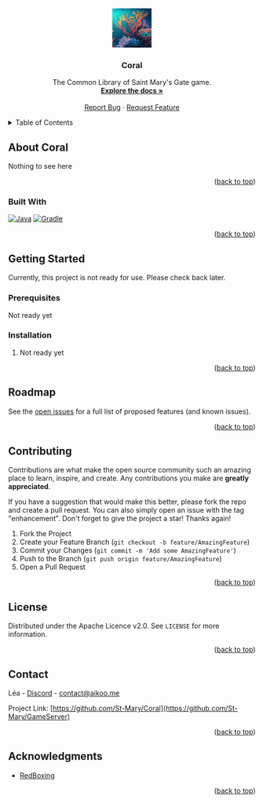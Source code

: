 <!-- Improved compatibility of back to top link: See: https://github.com/othneildrew/Best-README-Template/pull/73 -->
<a name="readme-top"></a>

<!-- PROJECT LOGO -->
<br />
<div align="center">
  <a href="https://github.com/St-Mary/Coral">
    <img src="images/coral_icon.png" alt="Logo" width="80" height="80">
  </a>

<h3 align="center">Coral</h3>

  <p align="center">
    The Common Library of Saint Mary's Gate game.
    <br />
    <a href="https://github.com/St-Mary/Coral"><strong>Explore the docs »</strong></a>
    <br />
    <br />
    <a href="https://github.com/St-Mary/Coral/issues">Report Bug</a>
    ·
    <a href="https://github.com/St-Mary/Coral/issues">Request Feature</a>
  </p>
</div>



<!-- TABLE OF CONTENTS -->
<details>
  <summary>Table of Contents</summary>
  <ol>
    <li>
      <a href="#about-the-project">About Coral</a>
      <ul>
        <li><a href="#built-with">Built With</a></li>
      </ul>
    </li>
    <li>
      <a href="#getting-started">Getting Started</a>
      <ul>
        <li><a href="#prerequisites">Prerequisites</a></li>
        <li><a href="#installation">Installation</a></li>
      </ul>
    </li>
    <li><a href="#roadmap">Roadmap</a></li>
    <li><a href="#contributing">Contributing</a></li>
    <li><a href="#license">License</a></li>
    <li><a href="#contact">Contact</a></li>
    <li><a href="#acknowledgments">Acknowledgments</a></li>
  </ol>
</details>


<!-- ABOUT CORAL -->

## About Coral

Nothing to see here
<p align="right">(<a href="#readme-top">back to top</a>)</p>

### Built With

[![Java][Java]][Java-url]
[![Gradle][Gradle]][Gradle-url]

<p align="right">(<a href="#readme-top">back to top</a>)</p>



<!-- GETTING STARTED -->

## Getting Started

Currently, this project is not ready for use. Please check back later.

### Prerequisites

Not ready yet

### Installation

1. Not ready yet

<p align="right">(<a href="#readme-top">back to top</a>)</p>



<!-- ROADMAP -->

## Roadmap

<!-- - [ ] Feature 1-->
<!-- - [ ] Feature 2-->
<!-- - [ ] Feature 3-->
<!--    - [ ] Nested Feature-->

See the [open issues](https://github.com/github_username/repo_name/issues) for a full list of proposed features (and
known issues).

<p align="right">(<a href="#readme-top">back to top</a>)</p>



<!-- CONTRIBUTING -->

## Contributing

Contributions are what make the open source community such an amazing place to learn, inspire, and create. Any
contributions you make are **greatly appreciated**.

If you have a suggestion that would make this better, please fork the repo and create a pull request. You can also
simply open an issue with the tag "enhancement".
Don't forget to give the project a star! Thanks again!

1. Fork the Project
2. Create your Feature Branch (`git checkout -b feature/AmazingFeature`)
3. Commit your Changes (`git commit -m 'Add some AmazingFeature'`)
4. Push to the Branch (`git push origin feature/AmazingFeature`)
5. Open a Pull Request

<p align="right">(<a href="#readme-top">back to top</a>)</p>



<!-- LICENSE -->

## License

Distributed under the Apache Licence v2.0. See `LICENSE` for more information.

<p align="right">(<a href="#readme-top">back to top</a>)</p>

<!-- CONTACT -->

## Contact

Léa - [Discord](https://discord.com/users/985986599995187270) - [contact@aikoo.me](contact@aikoo.me)

Project Link: [https://github.com/St-Mary/Coral](https://github.com/St-Mary/GameServer)

<p align="right">(<a href="#readme-top">back to top</a>)</p>

<!-- ACKNOWLEDGMENTS -->

## Acknowledgments

* [RedBoxing](https://github.com/RedBoxing)

<p align="right">(<a href="#readme-top">back to top</a>)</p>



<!-- MARKDOWN LINKS & IMAGES -->
<!-- https://www.markdownguide.org/basic-syntax/#reference-style-links -->

[contributors-shield]: https://img.shields.io/github/contributors/St-Mary/Coral.svg?style=for-the-badge

[contributors-url]: https://github.com/St-Mary/Coral/graphs/contributors

[forks-shield]: https://img.shields.io/github/forks/St-Mary/Coral.svg?style=for-the-badge

[forks-url]: https://github.com/St-Mary/Coral/network/members

[stars-shield]: https://img.shields.io/github/stars/St-Mary/Coral.svg?style=for-the-badge

[stars-url]: https://github.com/St-Mary/Coral/stargazers

[issues-shield]: https://img.shields.io/github/issues/St-Mary/Coral.svg?style=for-the-badge

[issues-url]: https://github.com/St-Mary/Coral/issues

[license-shield]: https://img.shields.io/github/license/St-Mary/Coral.svg?style=for-the-badge

[license-url]: https://github.com/St-Mary/Coral/blob/master/LICENSE

[Java-url]: https://www.java.com/fr/

[Java]: https://img.shields.io/badge/Java-ED8B00?style=for-the-badge&logo=openjdk&logoColor=white

[Gradle]: https://img.shields.io/badge/gradle-02303A?logo=gradle&style=for-the-badge&logoWidth=25

[Gradle-url]: https://gradle.org/

